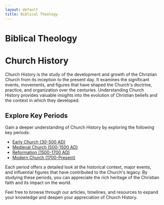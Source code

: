 ```yaml
---
layout: default
title: Biblical Theology
---
```

# Biblical Theology

# Church History

Church History is the study of the development and growth of the Christian Church from its inception to the present day. It examines the significant events, movements, and figures that have shaped the Church's doctrine, practice, and organization over the centuries. Understanding Church History provides valuable insights into the evolution of Christian beliefs and the context in which they developed.

## Explore Key Periods

Gain a deeper understanding of Church History by exploring the following key periods:

- [Early Church (30-500 AD)](/church-history/early-church/)
- [Medieval Church (500-1500 AD)](/church-history/medieval-church/)
- [Reformation (1500-1700 AD)](/church-history/reformation/)
- [Modern Church (1700-Present)](/church-history/modern-church/)

Each period offers a detailed look at the historical context, major events, and influential figures that have contributed to the Church's legacy. By studying these periods, you can appreciate the rich heritage of the Christian faith and its impact on the world.

Feel free to browse through our articles, timelines, and resources to expand your knowledge and deepen your appreciation of Church History.
